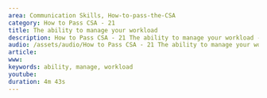 ```yaml
---
area: Communication Skills, How-to-pass-the-CSA
category: How to Pass CSA - 21
title: The ability to manage your workload
description: How to Pass CSA - 21 The ability to manage your workload - Chris Marr
audio: /assets/audio/How to Pass CSA - 21 The ability to manage your workload - Chris Marr - MQ.mp3
article: 
www: 
keywords: ability, manage, workload
youtube: 
duration: 4m 43s
--- 
```


